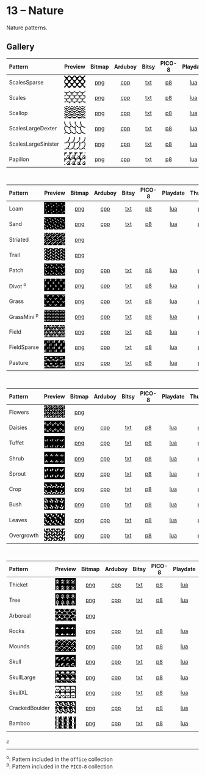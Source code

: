 # 13 – Nature

Nature patterns.

## Gallery

| Pattern | Preview | Bitmap | Arduboy | Bitsy | PICO-8 | Playdate | Thumby |
| :------ | :-----: | :----: | :-----: | :---: | :----: | :------: | :----: |
| ScalesSparse | <img width="64" height="32" src="../docs/art/ScalesSparse.png" alt=""> | [png](png/ScalesSparse.png) | [cpp](Nature.h#L12-L23) | [txt](Nature.bitsy.txt#L5-L14) | [p𝟪](nature.p8.lua#L7-L19) | [lua](Nature.playdate.lua#L5-L17) | [py](Nature.thumby.py#L5-L16) |
| Scales | <img width="64" height="32" src="../docs/art/Scales.png" alt=""> | [png](png/Scales.png) | [cpp](Nature.h#L25-L36) | [txt](Nature.bitsy.txt#L16-L25) | [p𝟪](nature.p8.lua#L21-L33) | [lua](Nature.playdate.lua#L19-L31) | [py](Nature.thumby.py#L18-L29) |
| Scallop | <img width="64" height="32" src="../docs/art/Scallop.png" alt=""> | [png](png/Scallop.png) | [cpp](Nature.h#L38-L49) | [txt](Nature.bitsy.txt#L27-L36) | [p𝟪](nature.p8.lua#L35-L47) | [lua](Nature.playdate.lua#L33-L45) | [py](Nature.thumby.py#L31-L42) |
| ScalesLargeDexter | <img width="64" height="32" src="../docs/art/ScalesLargeDexter.png" alt=""> | [png](png/ScalesLargeDexter.png) | [cpp](Nature.h#L51-L62) | [txt](Nature.bitsy.txt#L38-L47) | [p𝟪](nature.p8.lua#L49-L61) | [lua](Nature.playdate.lua#L47-L59) | [py](Nature.thumby.py#L44-L55) |
| ScalesLargeSinister | <img width="64" height="32" src="../docs/art/ScalesLargeSinister.png" alt=""> | [png](png/ScalesLargeSinister.png) | [cpp](Nature.h#L64-L75) | [txt](Nature.bitsy.txt#L49-L58) | [p𝟪](nature.p8.lua#L63-L75) | [lua](Nature.playdate.lua#L61-L73) | [py](Nature.thumby.py#L57-L68) |
| Papillon | <img width="64" height="32" src="../docs/art/Papillon.png" alt=""> | [png](png/Papillon.png) | [cpp](Nature.h#L77-L88) | [txt](Nature.bitsy.txt#L60-L69) | [p𝟪](nature.p8.lua#L77-L89) | [lua](Nature.playdate.lua#L75-L87) | [py](Nature.thumby.py#L70-L81) |

<br>


| Pattern | Preview | Bitmap | Arduboy | Bitsy | PICO-8 | Playdate | Thumby |
| :------ | :-----: | :----: | :-----: | :---: | :----: | :------: | :----: |
| Loam | <img width="64" height="32" src="../docs/art/Loam.png" alt=""> | [png](png/Loam.png) | [cpp](Nature.h#L90-L101) | [txt](Nature.bitsy.txt#L71-L80) | [p𝟪](nature.p8.lua#L91-L103) | [lua](Nature.playdate.lua#L89-L101) | [py](Nature.thumby.py#L83-L94) |
| Sand | <img width="64" height="32" src="../docs/art/Sand.png" alt=""> | [png](png/Sand.png) | [cpp](Nature.h#L103-L114) | [txt](Nature.bitsy.txt#L82-L91) | [p𝟪](nature.p8.lua#L105-L117) | [lua](Nature.playdate.lua#L103-L115) | [py](Nature.thumby.py#L96-L107) |
| Striated | <img width="64" height="32" src="../docs/art/Striated.png" alt=""> | [png](png/Striated.png) |
| Trail | <img width="64" height="32" src="../docs/art/Trail.png" alt=""> | [png](png/Trail.png) |
| Patch | <img width="64" height="32" src="../docs/art/Patch.png" alt=""> | [png](png/Patch.png) | [cpp](Nature.h#L116-L127) | [txt](Nature.bitsy.txt#L93-L102) | [p𝟪](nature.p8.lua#L119-L131) | [lua](Nature.playdate.lua#L117-L129) | [py](Nature.thumby.py#L109-L120) |
| Divot <sup>o</sup>| <img width="64" height="32" src="../docs/art/Divot.png" alt=""> | [png](png/Divot.png) | [cpp](Nature.h#L129-L140) | [txt](Nature.bitsy.txt#L104-L113) | [p𝟪](nature.p8.lua#L133-L145) | [lua](Nature.playdate.lua#L131-L143) | [py](Nature.thumby.py#L122-L133) |
| Grass | <img width="64" height="32" src="../docs/art/Grass.png" alt=""> | [png](png/Grass.png) | [cpp](Nature.h#L142-L153) | [txt](Nature.bitsy.txt#L115-L124) | [p𝟪](nature.p8.lua#L147-L159) | [lua](Nature.playdate.lua#L145-L157) | [py](Nature.thumby.py#L135-L146) |
| GrassMini <sup>p</sup>| <img width="64" height="32" src="../docs/art/GrassMini.png" alt=""> | [png](png/GrassMini.png) | [cpp](Nature.h#L155-L167) | [txt](Nature.bitsy.txt#L126-L135) | [p𝟪](nature.p8.lua#L161-L174) | [lua](Nature.playdate.lua#L159-L171) | [py](Nature.thumby.py#L148-L159) |
| Field | <img width="64" height="32" src="../docs/art/Field.png" alt=""> | [png](png/Field.png) | [cpp](Nature.h#L169-L180) | [txt](Nature.bitsy.txt#L137-L146) | [p𝟪](nature.p8.lua#L176-L188) | [lua](Nature.playdate.lua#L173-L185) | [py](Nature.thumby.py#L161-L172) |
| FieldSparse | <img width="64" height="32" src="../docs/art/FieldSparse.png" alt=""> | [png](png/FieldSparse.png) | [cpp](Nature.h#L182-L193) | [txt](Nature.bitsy.txt#L148-L157) | [p𝟪](nature.p8.lua#L190-L202) | [lua](Nature.playdate.lua#L187-L199) | [py](Nature.thumby.py#L174-L185) |
| Pasture | <img width="64" height="32" src="../docs/art/Pasture.png" alt=""> | [png](png/Pasture.png) | [cpp](Nature.h#L195-L206) | [txt](Nature.bitsy.txt#L159-L168) | [p𝟪](nature.p8.lua#L204-L216) | [lua](Nature.playdate.lua#L201-L213) | [py](Nature.thumby.py#L187-L198) |

<br>


| Pattern | Preview | Bitmap | Arduboy | Bitsy | PICO-8 | Playdate | Thumby |
| :------ | :-----: | :----: | :-----: | :---: | :----: | :------: | :----: |
| Flowers | <img width="64" height="32" src="../docs/art/Flowers.png" alt=""> | [png](png/Flowers.png) | 
| Daisies | <img width="64" height="32" src="../docs/art/Daisies.png" alt=""> | [png](png/Daisies.png) | [cpp](Nature.h#L208-L219) | [txt](Nature.bitsy.txt#L170-L179) | [p𝟪](nature.p8.lua#L218-L230) | [lua](Nature.playdate.lua#L215-L227) | [py](Nature.thumby.py#L200-L211) |
| Tuffet | <img width="64" height="32" src="../docs/art/Tuffet.png" alt=""> | [png](png/Tuffet.png) | [cpp](Nature.h#L221-L232) | [txt](Nature.bitsy.txt#L181-L190) | [p𝟪](nature.p8.lua#L232-L244) | [lua](Nature.playdate.lua#L229-L241) | [py](Nature.thumby.py#L213-L224) |
| Shrub | <img width="64" height="32" src="../docs/art/Shrub.png" alt=""> | [png](png/Shrub.png) | [cpp](Nature.h#L234-L245) | [txt](Nature.bitsy.txt#L192-L201) | [p𝟪](nature.p8.lua#L246-L258) | [lua](Nature.playdate.lua#L243-L255) | [py](Nature.thumby.py#L226-L237) |
| Sprout | <img width="64" height="32" src="../docs/art/Sprout.png" alt=""> | [png](png/Sprout.png) | [cpp](Nature.h#L247-L258) | [txt](Nature.bitsy.txt#L203-L212) | [p𝟪](nature.p8.lua#L260-L272) | [lua](Nature.playdate.lua#L257-L269) | [py](Nature.thumby.py#L239-L250) |
| Crop | <img width="64" height="32" src="../docs/art/Crop.png" alt=""> | [png](png/Crop.png) | [cpp](Nature.h#L260-L271) | [txt](Nature.bitsy.txt#L214-L223) | [p𝟪](nature.p8.lua#L274-L286) | [lua](Nature.playdate.lua#L271-L283) | [py](Nature.thumby.py#L252-L263) |
| Bush | <img width="64" height="32" src="../docs/art/Bush.png" alt=""> | [png](png/Bush.png) | [cpp](Nature.h#L273-L284) | [txt](Nature.bitsy.txt#L225-L234) | [p𝟪](nature.p8.lua#L288-L300) | [lua](Nature.playdate.lua#L285-L297) | [py](Nature.thumby.py#L265-L276) |
| Leaves | <img width="64" height="32" src="../docs/art/Leaves.png" alt=""> | [png](png/Leaves.png) | [cpp](Nature.h#L286-L297) | [txt](Nature.bitsy.txt#L236-L245) | [p𝟪](nature.p8.lua#L302-L314) | [lua](Nature.playdate.lua#L299-L311) | [py](Nature.thumby.py#L278-L289) |
| Overgrowth | <img width="64" height="32" src="../docs/art/Overgrowth.png" alt=""> | [png](png/Overgrowth.png) | [cpp](Nature.h#L299-L310) | [txt](Nature.bitsy.txt#L247-L256) | [p𝟪](nature.p8.lua#L316-L328) | [lua](Nature.playdate.lua#L313-L325) | [py](Nature.thumby.py#L291-L302) |

<br>


| Pattern | Preview | Bitmap | Arduboy | Bitsy | PICO-8 | Playdate | Thumby |
| :------ | :-----: | :----: | :-----: | :---: | :----: | :------: | :----: |
| Thicket | <img width="64" height="32" src="../docs/art/Thicket.png" alt=""> | [png](png/Thicket.png) | [cpp](Nature.h#L312-L323) | [txt](Nature.bitsy.txt#L258-L267) | [p𝟪](nature.p8.lua#L330-L342) | [lua](Nature.playdate.lua#L327-L339) | [py](Nature.thumby.py#L304-L315) |
| Tree | <img width="64" height="32" src="../docs/art/Tree.png" alt=""> | [png](png/Tree.png) | [cpp](Nature.h#L325-L336) | [txt](Nature.bitsy.txt#L269-L278) | [p𝟪](nature.p8.lua#L344-L356) | [lua](Nature.playdate.lua#L341-L353) | [py](Nature.thumby.py#L317-L328) |
| Arboreal | <img width="64" height="32" src="../docs/art/Arboreal.png" alt=""> | [png](png/Arboreal.png)
| Rocks | <img width="64" height="32" src="../docs/art/Rocks.png" alt=""> | [png](png/Rocks.png) | [cpp](Nature.h#L338-L349) | [txt](Nature.bitsy.txt#L280-L289) | [p𝟪](nature.p8.lua#L358-L370) | [lua](Nature.playdate.lua#L355-L367) | [py](Nature.thumby.py#L330-L341) |
| Mounds | <img width="64" height="32" src="../docs/art/Mounds.png" alt=""> | [png](png/Mounds.png) | [cpp](Nature.h#L351-L362) | [txt](Nature.bitsy.txt#L291-L300) | [p𝟪](nature.p8.lua#L372-L384) | [lua](Nature.playdate.lua#L369-L381) | [py](Nature.thumby.py#L343-L354) |
| Skull | <img width="64" height="32" src="../docs/art/Skull.png" alt=""> | [png](png/Skull.png) | [cpp](Nature.h#L364-L375) | [txt](Nature.bitsy.txt#L302-L311) | [p𝟪](nature.p8.lua#L386-L398) | [lua](Nature.playdate.lua#L383-L395) | [py](Nature.thumby.py#L356-L367) |
| SkullLarge | <img width="64" height="32" src="../docs/art/SkullLarge.png" alt=""> | [png](png/SkullLarge.png) | [cpp](Nature.h#L377-L388) | [txt](Nature.bitsy.txt#L313-L322) | [p𝟪](nature.p8.lua#L400-L412) | [lua](Nature.playdate.lua#L397-L409) | [py](Nature.thumby.py#L369-L380) |
| SkullXL | <img width="64" height="32" src="../docs/art/SkullXL.png" alt=""> | [png](png/SkullXL.png) | [cpp](Nature.h#L390-L401) | [txt](Nature.bitsy.txt#L324-L333) | [p𝟪](nature.p8.lua#L414-L426) | [lua](Nature.playdate.lua#L411-L423) | [py](Nature.thumby.py#L382-L393) |
| CrackedBoulder | <img width="64" height="32" src="../docs/art/CrackedBoulder.png" alt=""> | [png](png/CrackedBoulder.png) | [cpp](Nature.h#L403-L414) | [txt](Nature.bitsy.txt#L335-L344) | [p𝟪](nature.p8.lua#L428-L440) | [lua](Nature.playdate.lua#L425-L437) | [py](Nature.thumby.py#L395-L406) |
| Bamboo | <img width="64" height="32" src="../docs/art/Bamboo.png" alt=""> | [png](png/Bamboo.png) | [cpp](Nature.h#L416-L427) | [txt](Nature.bitsy.txt#L346-L355) | [p𝟪](nature.p8.lua#L442-L454) | [lua](Nature.playdate.lua#L439-L451) | [py](Nature.thumby.py#L408-L419) |


[`⤴`](#gallery)

---

<sup>o</sup>: Pattern included in the `Office` collection  
<sup>p</sup>: Pattern included in the `PICO-8` collection

<br>
